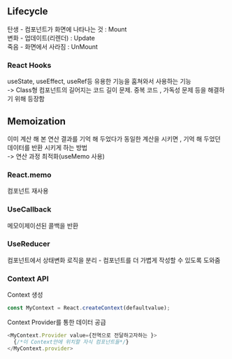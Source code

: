## Lifecycle
탄생 - 컴포넌트가 화면에 나타나는 것 : Mount    
변화 - 업데이트(리렌더) : Update  
죽음 - 화면에서 사라짐 : UnMount  
### React Hooks
useState, useEffect, useRef등 유용한 기능을 훔쳐와서 사용하는 기능  
-> Class형 컴포넌트의 길어지는 코드 길이 문제. 중복 코드 , 가독성 문제 등을 해결하기 위해 등장함  
## Memoization
이미 계산 해 본 연산 결과를 기억 해 두었다가 동일한 계산을 시키면 , 기억 해 두었던 데이터를 반환 시키게 하는 방법  
-> 연산 과정 최적화(useMemo 사용)  
### React.memo
컴포넌트 재사용  
### UseCallback
메모이제이션된 콜백을 반환
### UseReducer
컴포넌트에서 상태변화 로직을 분리 - 컴포넌트를 더 가볍게 작성할 수 있도록 도와줌  
### Context API
Context 생성
```javascript
const MyContext = React.createContext(defaultvalue);
```
Context Provider를 통한 데이터 공급
```javascript
<MyContext.Provider value={전역으로 전달하고자하는 }>
  {/*이 Context안에 위치할 자식 컴포넌트들*/}
</MyContext.provider>

